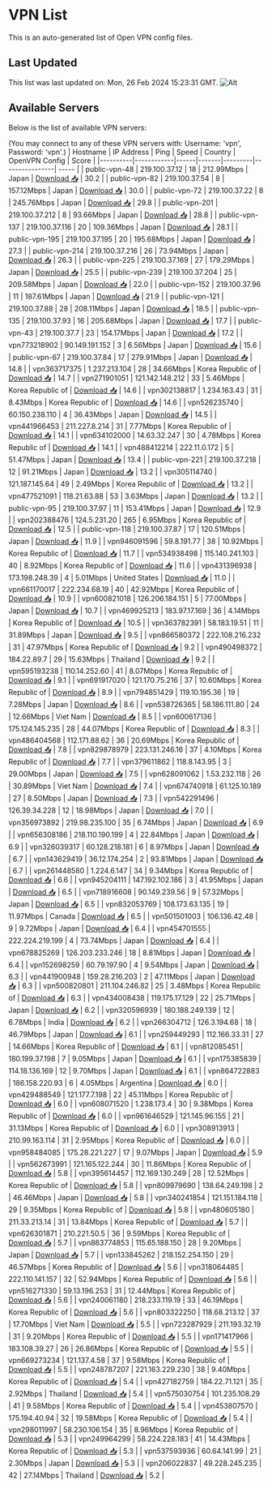 # VPN List

This is an auto-generated list of Open VPN config files.

## Last Updated

This list was last updated on: Mon, 26 Feb 2024 15:23:31 GMT.
![Alt](https://repobeats.axiom.co/api/embed/186b98318ef1479477931607c1ad7d823f12451f.svg "Repobeats analytics image")

## Available Servers

Below is the list of available VPN servers:

(You may connect to any of these VPN servers with: Username: 'vpn', Password: 'vpn'.)
| Hostname | IP Address | Ping | Speed | Country | OpenVPN Config | Score |
|----------|------------|------|-------|---------|----------------| ----- |
| public-vpn-48 | 219.100.37.12 | 18 | 212.99Mbps | Japan | [Download 📥](./configs/server_0_JP.ovpn) | 30.2 |
| public-vpn-82 | 219.100.37.54 | 8 | 157.12Mbps | Japan | [Download 📥](./configs/server_1_JP.ovpn) | 30.0 |
| public-vpn-72 | 219.100.37.22 | 8 | 245.76Mbps | Japan | [Download 📥](./configs/server_2_JP.ovpn) | 29.8 |
| public-vpn-201 | 219.100.37.212 | 8 | 93.66Mbps | Japan | [Download 📥](./configs/server_3_JP.ovpn) | 28.8 |
| public-vpn-137 | 219.100.37.116 | 20 | 109.36Mbps | Japan | [Download 📥](./configs/server_4_JP.ovpn) | 28.1 |
| public-vpn-195 | 219.100.37.195 | 20 | 195.68Mbps | Japan | [Download 📥](./configs/server_5_JP.ovpn) | 27.3 |
| public-vpn-214 | 219.100.37.216 | 26 | 73.94Mbps | Japan | [Download 📥](./configs/server_6_JP.ovpn) | 26.3 |
| public-vpn-225 | 219.100.37.169 | 27 | 179.29Mbps | Japan | [Download 📥](./configs/server_7_JP.ovpn) | 25.5 |
| public-vpn-239 | 219.100.37.204 | 25 | 209.58Mbps | Japan | [Download 📥](./configs/server_8_JP.ovpn) | 22.0 |
| public-vpn-152 | 219.100.37.96 | 11 | 187.61Mbps | Japan | [Download 📥](./configs/server_9_JP.ovpn) | 21.9 |
| public-vpn-121 | 219.100.37.88 | 28 | 208.11Mbps | Japan | [Download 📥](./configs/server_10_JP.ovpn) | 18.5 |
| public-vpn-135 | 219.100.37.93 | 16 | 205.68Mbps | Japan | [Download 📥](./configs/server_11_JP.ovpn) | 17.7 |
| public-vpn-43 | 219.100.37.7 | 23 | 154.17Mbps | Japan | [Download 📥](./configs/server_12_JP.ovpn) | 17.2 |
| vpn773218902 | 90.149.191.152 | 3 | 6.56Mbps | Japan | [Download 📥](./configs/server_13_JP.ovpn) | 15.6 |
| public-vpn-67 | 219.100.37.84 | 17 | 279.91Mbps | Japan | [Download 📥](./configs/server_14_JP.ovpn) | 14.8 |
| vpn363717375 | 1.237.213.104 | 28 | 34.66Mbps | Korea Republic of | [Download 📥](./configs/server_15_KR.ovpn) | 14.7 |
| vpn271901051 | 121.142.148.212 | 33 | 5.46Mbps | Korea Republic of | [Download 📥](./configs/server_16_KR.ovpn) | 14.6 |
| vpn302138817 | 1.234.163.43 | 31 | 8.43Mbps | Korea Republic of | [Download 📥](./configs/server_17_KR.ovpn) | 14.6 |
| vpn526235740 | 60.150.238.110 | 4 | 36.43Mbps | Japan | [Download 📥](./configs/server_18_JP.ovpn) | 14.5 |
| vpn441966453 | 211.227.8.214 | 31 | 7.77Mbps | Korea Republic of | [Download 📥](./configs/server_19_KR.ovpn) | 14.1 |
| vpn634102000 | 14.63.32.247 | 30 | 4.78Mbps | Korea Republic of | [Download 📥](./configs/server_20_KR.ovpn) | 14.1 |
| vpn488412214 | 222.11.0.172 | 5 | 51.47Mbps | Japan | [Download 📥](./configs/server_21_JP.ovpn) | 13.4 |
| public-vpn-221 | 219.100.37.218 | 12 | 91.21Mbps | Japan | [Download 📥](./configs/server_22_JP.ovpn) | 13.2 |
| vpn305114740 | 121.187.145.64 | 49 | 2.49Mbps | Korea Republic of | [Download 📥](./configs/server_23_KR.ovpn) | 13.2 |
| vpn477521091 | 118.21.63.88 | 53 | 3.63Mbps | Japan | [Download 📥](./configs/server_24_JP.ovpn) | 13.2 |
| public-vpn-95 | 219.100.37.97 | 11 | 153.41Mbps | Japan | [Download 📥](./configs/server_25_JP.ovpn) | 12.9 |
| vpn202388476 | 124.5.231.20 | 265 | 6.95Mbps | Korea Republic of | [Download 📥](./configs/server_26_KR.ovpn) | 12.5 |
| public-vpn-118 | 219.100.37.87 | 17 | 120.51Mbps | Japan | [Download 📥](./configs/server_27_JP.ovpn) | 11.9 |
| vpn946091596 | 59.8.191.77 | 38 | 10.92Mbps | Korea Republic of | [Download 📥](./configs/server_28_KR.ovpn) | 11.7 |
| vpn534938498 | 115.140.241.103 | 40 | 8.92Mbps | Korea Republic of | [Download 📥](./configs/server_29_KR.ovpn) | 11.6 |
| vpn431396938 | 173.198.248.39 | 4 | 5.01Mbps | United States | [Download 📥](./configs/server_30_US.ovpn) | 11.0 |
| vpn661170017 | 222.234.68.19 | 40 | 42.92Mbps | Korea Republic of | [Download 📥](./configs/server_31_KR.ovpn) | 10.9 |
| vpn600821018 | 126.206.184.151 | 5 | 77.00Mbps | Japan | [Download 📥](./configs/server_32_JP.ovpn) | 10.7 |
| vpn469925213 | 183.97.17.169 | 36 | 4.14Mbps | Korea Republic of | [Download 📥](./configs/server_33_KR.ovpn) | 10.5 |
| vpn363782391 | 58.183.19.51 | 11 | 31.89Mbps | Japan | [Download 📥](./configs/server_34_JP.ovpn) | 9.5 |
| vpn866580372 | 222.108.216.232 | 31 | 47.97Mbps | Korea Republic of | [Download 📥](./configs/server_35_KR.ovpn) | 9.2 |
| vpn490498372 | 184.22.89.7 | 29 | 15.63Mbps | Thailand | [Download 📥](./configs/server_36_TH.ovpn) | 9.2 |
| vpn595193238 | 110.14.252.60 | 41 | 8.07Mbps | Korea Republic of | [Download 📥](./configs/server_37_KR.ovpn) | 9.1 |
| vpn691917020 | 121.170.75.216 | 37 | 10.60Mbps | Korea Republic of | [Download 📥](./configs/server_38_KR.ovpn) | 8.9 |
| vpn794851429 | 119.10.195.36 | 19 | 7.28Mbps | Japan | [Download 📥](./configs/server_39_JP.ovpn) | 8.6 |
| vpn538726365 | 58.186.111.80 | 24 | 12.66Mbps | Viet Nam | [Download 📥](./configs/server_40_VN.ovpn) | 8.5 |
| vpn600617136 | 175.124.145.235 | 28 | 44.07Mbps | Korea Republic of | [Download 📥](./configs/server_41_KR.ovpn) | 8.3 |
| vpn486404568 | 112.171.88.62 | 36 | 20.69Mbps | Korea Republic of | [Download 📥](./configs/server_42_KR.ovpn) | 7.8 |
| vpn829878979 | 223.131.246.16 | 37 | 4.10Mbps | Korea Republic of | [Download 📥](./configs/server_43_KR.ovpn) | 7.7 |
| vpn379611862 | 118.8.143.95 | 3 | 29.00Mbps | Japan | [Download 📥](./configs/server_44_JP.ovpn) | 7.5 |
| vpn628091062 | 1.53.232.118 | 26 | 30.89Mbps | Viet Nam | [Download 📥](./configs/server_45_VN.ovpn) | 7.4 |
| vpn674740918 | 61.125.10.189 | 27 | 8.50Mbps | Japan | [Download 📥](./configs/server_46_JP.ovpn) | 7.3 |
| vpn542291496 | 126.39.34.228 | 12 | 18.98Mbps | Japan | [Download 📥](./configs/server_47_JP.ovpn) | 7.0 |
| vpn356973892 | 219.98.235.100 | 35 | 6.74Mbps | Japan | [Download 📥](./configs/server_48_JP.ovpn) | 6.9 |
| vpn656308186 | 218.110.190.199 | 4 | 22.84Mbps | Japan | [Download 📥](./configs/server_49_JP.ovpn) | 6.9 |
| vpn326039317 | 60.128.218.181 | 6 | 8.97Mbps | Japan | [Download 📥](./configs/server_50_JP.ovpn) | 6.7 |
| vpn143629419 | 36.12.174.254 | 2 | 93.81Mbps | Japan | [Download 📥](./configs/server_51_JP.ovpn) | 6.7 |
| vpn261448580 | 1.224.6.147 | 34 | 9.34Mbps | Korea Republic of | [Download 📥](./configs/server_52_KR.ovpn) | 6.6 |
| vpn945204111 | 147.192.102.186 | 3 | 41.95Mbps | Japan | [Download 📥](./configs/server_53_JP.ovpn) | 6.5 |
| vpn718916608 | 90.149.239.56 | 9 | 57.32Mbps | Japan | [Download 📥](./configs/server_54_JP.ovpn) | 6.5 |
| vpn832053769 | 108.173.63.135 | 19 | 11.97Mbps | Canada | [Download 📥](./configs/server_55_CA.ovpn) | 6.5 |
| vpn501501003 | 106.136.42.48 | 9 | 9.72Mbps | Japan | [Download 📥](./configs/server_56_JP.ovpn) | 6.4 |
| vpn454701555 | 222.224.219.199 | 4 | 73.74Mbps | Japan | [Download 📥](./configs/server_57_JP.ovpn) | 6.4 |
| vpn678825269 | 126.203.233.246 | 18 | 8.81Mbps | Japan | [Download 📥](./configs/server_58_JP.ovpn) | 6.4 |
| vpn152698259 | 60.79.197.90 | 4 | 9.54Mbps | Japan | [Download 📥](./configs/server_59_JP.ovpn) | 6.3 |
| vpn441900948 | 159.28.216.203 | 2 | 47.11Mbps | Japan | [Download 📥](./configs/server_60_JP.ovpn) | 6.3 |
| vpn500820801 | 211.104.246.82 | 25 | 3.48Mbps | Korea Republic of | [Download 📥](./configs/server_61_KR.ovpn) | 6.3 |
| vpn434008438 | 119.175.17.129 | 22 | 25.71Mbps | Japan | [Download 📥](./configs/server_62_JP.ovpn) | 6.2 |
| vpn320596939 | 180.188.249.139 | 12 | 6.78Mbps | India | [Download 📥](./configs/server_63_IN.ovpn) | 6.2 |
| vpn266304712 | 126.3.194.68 | 18 | 46.79Mbps | Japan | [Download 📥](./configs/server_64_JP.ovpn) | 6.1 |
| vpn259449293 | 112.166.33.31 | 27 | 14.66Mbps | Korea Republic of | [Download 📥](./configs/server_65_KR.ovpn) | 6.1 |
| vpn812085451 | 180.199.37.198 | 7 | 9.05Mbps | Japan | [Download 📥](./configs/server_66_JP.ovpn) | 6.1 |
| vpn175385839 | 114.18.136.169 | 12 | 9.70Mbps | Japan | [Download 📥](./configs/server_67_JP.ovpn) | 6.1 |
| vpn864722883 | 186.158.220.93 | 6 | 4.05Mbps | Argentina | [Download 📥](./configs/server_68_AR.ovpn) | 6.0 |
| vpn429488549 | 121.177.7.198 | 22 | 45.11Mbps | Korea Republic of | [Download 📥](./configs/server_69_KR.ovpn) | 6.0 |
| vpn608071520 | 1.238.173.4 | 30 | 9.38Mbps | Korea Republic of | [Download 📥](./configs/server_70_KR.ovpn) | 6.0 |
| vpn961646529 | 121.145.96.155 | 21 | 31.13Mbps | Korea Republic of | [Download 📥](./configs/server_71_KR.ovpn) | 6.0 |
| vpn308913913 | 210.99.163.114 | 31 | 2.95Mbps | Korea Republic of | [Download 📥](./configs/server_72_KR.ovpn) | 6.0 |
| vpn958484085 | 175.28.221.227 | 17 | 9.07Mbps | Japan | [Download 📥](./configs/server_73_JP.ovpn) | 5.9 |
| vpn562673991 | 121.165.122.244 | 30 | 11.86Mbps | Korea Republic of | [Download 📥](./configs/server_74_KR.ovpn) | 5.8 |
| vpn395614457 | 112.169.130.249 | 28 | 12.52Mbps | Korea Republic of | [Download 📥](./configs/server_75_KR.ovpn) | 5.8 |
| vpn809979690 | 138.64.249.198 | 2 | 46.46Mbps | Japan | [Download 📥](./configs/server_76_JP.ovpn) | 5.8 |
| vpn340241854 | 121.151.184.118 | 29 | 9.35Mbps | Korea Republic of | [Download 📥](./configs/server_77_KR.ovpn) | 5.8 |
| vpn480605180 | 211.33.213.14 | 31 | 13.84Mbps | Korea Republic of | [Download 📥](./configs/server_78_KR.ovpn) | 5.7 |
| vpn626301871 | 210.221.50.5 | 36 | 9.59Mbps | Korea Republic of | [Download 📥](./configs/server_79_KR.ovpn) | 5.7 |
| vpn863774853 | 115.65.188.150 | 28 | 9.20Mbps | Japan | [Download 📥](./configs/server_80_JP.ovpn) | 5.7 |
| vpn133845262 | 218.152.254.150 | 29 | 46.57Mbps | Korea Republic of | [Download 📥](./configs/server_81_KR.ovpn) | 5.6 |
| vpn318064485 | 222.110.141.157 | 32 | 52.94Mbps | Korea Republic of | [Download 📥](./configs/server_82_KR.ovpn) | 5.6 |
| vpn516271330 | 59.13.196.253 | 31 | 12.44Mbps | Korea Republic of | [Download 📥](./configs/server_83_KR.ovpn) | 5.6 |
| vpn240061180 | 218.233.119.19 | 33 | 46.19Mbps | Korea Republic of | [Download 📥](./configs/server_84_KR.ovpn) | 5.6 |
| vpn803322250 | 118.68.213.12 | 37 | 17.70Mbps | Viet Nam | [Download 📥](./configs/server_85_VN.ovpn) | 5.5 |
| vpn723287929 | 211.193.32.19 | 31 | 9.20Mbps | Korea Republic of | [Download 📥](./configs/server_86_KR.ovpn) | 5.5 |
| vpn171417966 | 183.108.39.27 | 26 | 26.86Mbps | Korea Republic of | [Download 📥](./configs/server_87_KR.ovpn) | 5.5 |
| vpn669273234 | 121.137.4.58 | 37 | 9.58Mbps | Korea Republic of | [Download 📥](./configs/server_88_KR.ovpn) | 5.5 |
| vpn248787207 | 221.163.229.230 | 38 | 9.40Mbps | Korea Republic of | [Download 📥](./configs/server_89_KR.ovpn) | 5.4 |
| vpn427182759 | 184.22.71.121 | 35 | 2.92Mbps | Thailand | [Download 📥](./configs/server_90_TH.ovpn) | 5.4 |
| vpn575030754 | 101.235.108.29 | 41 | 9.58Mbps | Korea Republic of | [Download 📥](./configs/server_91_KR.ovpn) | 5.4 |
| vpn453807570 | 175.194.40.94 | 32 | 19.58Mbps | Korea Republic of | [Download 📥](./configs/server_92_KR.ovpn) | 5.4 |
| vpn298011997 | 58.230.106.154 | 35 | 8.96Mbps | Korea Republic of | [Download 📥](./configs/server_93_KR.ovpn) | 5.3 |
| vpn249964299 | 58.224.228.183 | 41 | 14.43Mbps | Korea Republic of | [Download 📥](./configs/server_94_KR.ovpn) | 5.3 |
| vpn537593936 | 60.64.141.99 | 21 | 2.30Mbps | Japan | [Download 📥](./configs/server_95_JP.ovpn) | 5.3 |
| vpn206022837 | 49.228.245.235 | 42 | 27.14Mbps | Thailand | [Download 📥](./configs/server_96_TH.ovpn) | 5.2 |
